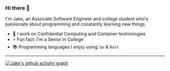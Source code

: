 ### Hi there 👋

I'm Jake, an Associate Software Engineer and college student who's passionate about programming and constantly learning new things.

- 🌱 I work on Confidential Computing and Container technologies
- ⚡ Fun fact: I'm a Senior in College
- 📚 Programming languages I enjoy using: `Go` & `Rust`
<!--
**jakecorrenti/jakecorrenti** is a ✨ _special_ ✨ repository because its `README.md` (this file) appears on your GitHub profile.

Here are some ideas to get you started:
- 🔭 I’m currently working on ...
- 🌱 I’m currently learning ...
- 👯 I’m looking to collaborate on ...
- 🤔 I’m looking for help with ...
- 💬 Ask me about ...
- 📫 How to reach me: ...
- 😄 Pronouns: ...
- ⚡ Fun fact: ...
-->
--- 
[![Jake's github activity graph](https://github-readme-activity-graph.vercel.app/graph?username=jakecorrenti&theme=github-compact)](https://github.com/jakecorrenti/github-readme-activity-graph)
